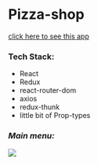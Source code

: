 <h1> Pizza-shop</h1>

 <a href='https://pizza-shop-reat.herokuapp.com/'> click here to see this app<a/>
 
<h3>Tech Stack: </h3>

<ul>
<li> React </li>
<li> Redux </li>
<li> react-router-dom </li>
<li> axios </li>
<li> redux-thunk </li>
<li> little bit of Prop-types </li>
</ul>
 

<h3><i> Main menu: </i></h3>
<img src='https://user-images.githubusercontent.com/63980696/123979101-180b9c00-d9c9-11eb-90ce-31be80a73cc2.png/>

<h3><i> shopping cart: </i></h3>
<img src='https://user-images.githubusercontent.com/63980696/123979155-23f75e00-d9c9-11eb-8306-e0ff7dbad3db.png'/>

